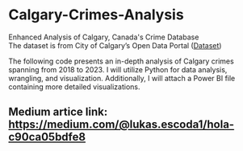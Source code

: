 # Calgary-Crimes-Analysis
Enhanced Analysis of Calgary, Canada's Crime Database \
The dataset is from City of Calgary’s Open Data Portal ([Dataset](https://data.calgary.ca/Health-and-Safety/Community-Crime-Statistics/78gh-n26t/about_data))

The following code presents an in-depth analysis of Calgary crimes spanning from 2018 to 2023. I will utilize Python for data analysis, wrangling, and visualization. Additionally, I will attach a Power BI file containing more detailed visualizations.

## Medium artice link: https://medium.com/@lukas.escoda1/hola-c90ca05bdfe8

